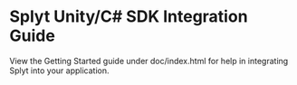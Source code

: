 # Splyt Unity/C# SDK Integration Guide

View the Getting Started guide under doc/index.html for help in integrating Splyt into your application.